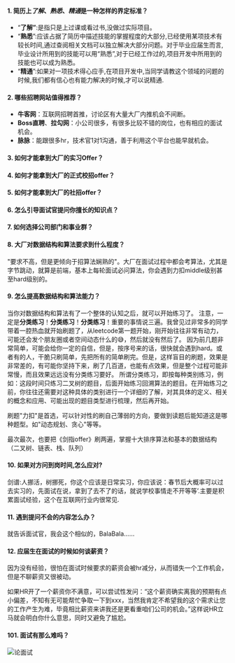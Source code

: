 #### 1. 简历上*了解*、*熟悉*、*精通*是一种怎样的界定标准？

- “**了解”**:是指只是上过课或看过书,没做过实际项目。
- “**熟悉**”:应该占据了简历中描述技能的掌握程度的大部分,已经使用某项技术有较长时间,通过查阅相关文档可以独立解决大部分问题。对于毕业应届生而言,毕业设计所用到的技能可以用“熟悉”,对于已经工作过的,项目开发中所用到的技能也可以成为熟悉。
- “**精通**”:如果对一项技术得心应手,在项目开发中,当同学请教这个领域的问题的时候,我们都有信心也有能力解决的时候,才可以说精通.

#### 2. 哪些招聘网站值得推荐？

- **牛客网**：互联网招聘首推，讨论区有大量大厂内推机会不间断。
- **Boss直聘**、**拉勾网**：小公司很多，有很多比较不错的岗位，也有相应的面试机会。
- **脉脉**：能跟很多hr，技术官1对1沟通，善于利用这个平台也能早就机会。

#### 3. 如何才能拿到大厂的实习Offer？
#### 4. 如何才能拿到大厂的正式校招offer？
#### 5. 如何才能拿到大厂的社招offer？
#### 6. 怎么引导面试官提问你擅长的知识点？
#### 7. 如何选择公司部门和事业群？
#### 8. 大厂对数据结构和算法要求到什么程度？

"要求不高，但是更倾向于招算法娴熟的"。大厂在面试过程中都会考算法，尤其是字节跳动，就算是前端，基本上每轮面试必问算法，你会遇到力扣middle级别甚至hard级别的。

#### 9. 怎么提高数据结构和算法能力？

当你对数据结构和算法有了一个整体的认知之后，就可以开始练习了。
注意，一定是**分类练习**！**分类练习**！**分类练习**！重要的事情说三遍。我曾见过非常多的同学带着一腔热血就开始刷题了，从leetcode第一题开始，刚开始往往非常有动力，可能还会发个朋友圈或者空间动态什么的😅，然后就没有然后了。
因为前几题非常简单，可能会给你一定的自信，但是，按序号来的话，很快就会遇到hard。或者有的人，干脆只刷简单，先把所有的简单刷完。但是，这样盲目的刷题，效果是非常差的，有可能你坚持下来，刷了几百道，也能有点效果，但是整个过程可能非常慢，而且效果远远没有分类练习要好。
所谓分类练习，即按每种类别练习，例如：这段时间只练习二叉树的题目，后面开始练习回溯算法的题目。在开始练习之前，你往往还需要对这种具体的类别进行一个详细的了解，对其具体的定义、相关的概念和应用、可能出现的题目类型进行梳理，然后再开始。

刷题"力扣"是首选，可以针对性的刷自己薄弱的方向，要做到读题后能知道这是哪种题型。如"动态规划、贪心"等等。

最次最次，也要把《剑指offer》刷两遍，掌握十大排序算法和基本的数据结构（二叉树、链表、栈、队列）

#### 10. 如果对方问到岗时间,怎么应对?
剑谱:人挪活，树挪死，你这个应该是日常实习，你应该说：春节后大概率可以过去实习的，先面试在说，拿到了去不了的话，就说学校事情走不开等等’.主要是积累面试经验，这个在互联网行业内很常见.

#### 11. 遇到提问不会的内容怎么办？
就告诉面试官，我会这个相似的，BalaBala……

#### 12. 应届生在面试的时候如何谈薪资？
因为没有经验，很怕在面试时候要求的薪资会被hr减分，从而错失一个工作机会，但是不聊薪资又很被动。

如果HR开了一个薪资你不满意，可以尝试性发问：“这个薪资确实离我的预期有点小偏差，不知有无可能帮忙争取一下到xxx，当然我肯定不希望我的这个需求让您的工作产生为难，毕竟相比薪资来讲我还是更看重咱们公司的机会。”这样说HR立马就会明白你什么意思，同时又避免了尴尬。


#### 101. 面试有那么难吗？
![论面试](https://s1.ax1x.com/2020/03/24/8bzb9J.jpg)
